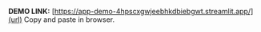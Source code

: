 **DEMO LINK:**
[https://app-demo-4hpscxgwjeebhkdbiebgwt.streamlit.app/](url)
Copy and paste in browser.
